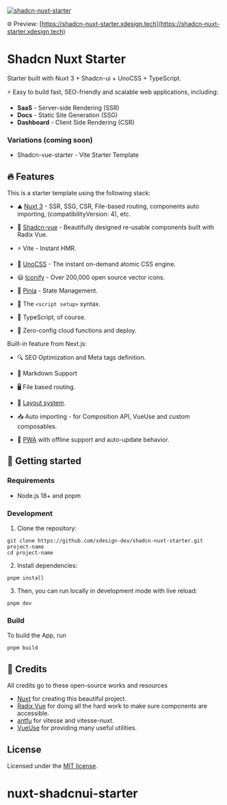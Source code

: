 [![shadcn-nuxt-starter](./public/github-cover@1x.jpg)](https://shadcn-nuxt-starter.xdesign.tech)

🌐 Preview: [https://shadcn-nuxt-starter.xdesign.tech](https://shadcn-nuxt-starter.xdesign.tech)

# Shadcn Nuxt Starter

Starter built with Nuxt 3 + Shadcn-ui + UnoCSS + TypeScript.

⚡️ Easy to build fast, SEO-friendly and scalable web applications, including:

- **SaaS** - Server-side Rendering (SSR)
- **Docs** - Static Site Generation (SSG)
- **Dashboard** - Client Side Rendering (CSR)

### Variations (coming soon)

- Shadcn-vue-starter - Vite Starter Template

## 🔥 Features

This is a starter template using the following stack:

- ⛰️ [Nuxt 3](https://nuxt.com/) - SSR, SSG, CSR, File-based routing, components auto importing, (compatibilityVersion: 4), etc.

- 🎨 [Shadcn-vue](https://github.com/radix-vue/shadcn-vue) - Beautifully designed re-usable components built with Radix Vue.

- ⚡️ Vite - Instant HMR.

- 🌈 [UnoCSS](https://github.com/unocss/unocss) - The instant on-demand atomic CSS engine.

- 😃 [Iconify](https://iconify.design/) - Over 200,000 open source vector icons.

- 🍍 [Pinia](https://github.com/vuejs/pinia) - State Management.

- 🤖 The `<script setup>` syntax.

- 🦾 TypeScript, of course.

- 💨 Zero-config cloud functions and deploy.

Built-in feature from Next.js:

- 🔍 SEO Optimization and Meta tags definition.

- 📝 Markdown Support

- 🖥️ File based routing.

- 📑 [Layout system](./app/layouts).

- 📥 Auto importing - for Composition API, VueUse and custom composables.

- 📲 [PWA](https://github.com/vite-pwa/nuxt) with offline support and auto-update behavior.

## 🚀 Getting started

### Requirements

- Node.js 18+ and pnpm

### Development

1. Clone the repository:

```shell
git clone https://github.com/xdesign-dev/shadcn-nuxt-starter.git project-name
cd project-name
```

2. Install dependencies:

```shell
pnpm install
```

3. Then, you can run locally in development mode with live reload:

```shell
pnpm dev
```

### Build

To build the App, run

```shell
pnpm build
```

## 💎 Credits

All credits go to these open-source works and resources

- [Nuxt](https://nuxt.com) for creating this beautiful project.
- [Radix Vue](https://radix-vue.com) for doing all the hard work to make sure components are accessible.
- [antfu](https://github.com/antfu) for vitesse and vitesse-nuxt.
- [VueUse](https://vueuse.org) for providing many useful utilities.

## License

Licensed under the [MIT license](LICENSE).
# nuxt-shadcnui-starter
